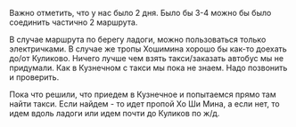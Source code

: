 Важно отметить, что у нас было 2 дня. Было бы 3-4 можно бы было соединить частично 2 маршрута.

В случае маршрута по берегу ладоги, можно пользоваться только электричками. В случае же тропы Хошимина хорошо бы как-то доехать до/от Куликово. Ничего лучше чем взять такси/заказать автобус мы не придумали. Как в Кузнечном с такси мы пока не знаем. Надо позвонить и проверить.

Пока что решили, что приедем в Кузнечное и попытаемся прямо там найти такси. Если найдем - то идет пропой Хо Ши Мина, а если нет, то идем вдоль ладоги или идем почти до Куликов по ж/д.